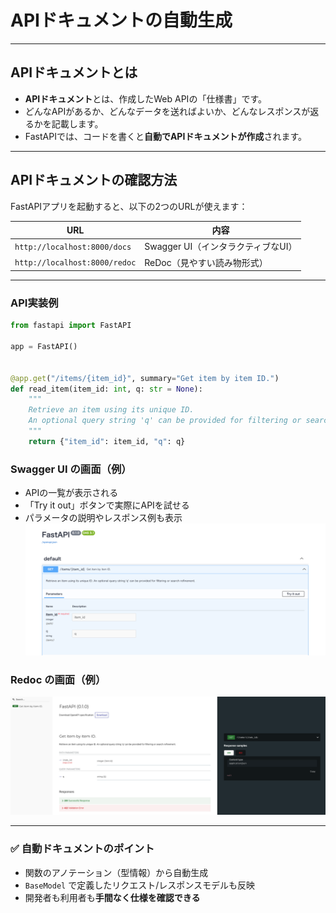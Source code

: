 # APIドキュメントの自動生成

---

## APIドキュメントとは

* **APIドキュメント**とは、作成したWeb APIの「仕様書」です。
* どんなAPIがあるか、どんなデータを送ればよいか、どんなレスポンスが返るかを記載します。
* FastAPIでは、コードを書くと**自動でAPIドキュメントが作成**されます。

---

## APIドキュメントの確認方法

FastAPIアプリを起動すると、以下の2つのURLが使えます：

| URL                           | 内容                      |
| ----------------------------- | ----------------------- |
| `http://localhost:8000/docs`  | Swagger UI（インタラクティブなUI） |
| `http://localhost:8000/redoc` | ReDoc（見やすい読み物形式）        |

---
### API実装例
```python  
from fastapi import FastAPI

app = FastAPI()


@app.get("/items/{item_id}", summary="Get item by item ID.")
def read_item(item_id: int, q: str = None):
    """
    Retrieve an item using its unique ID.
    An optional query string 'q' can be provided for filtering or search refinement.
    """
    return {"item_id": item_id, "q": q}
```  


### Swagger UI の画面（例）

* APIの一覧が表示される
* 「Try it out」ボタンで実際にAPIを試せる
* パラメータの説明やレスポンス例も表示
![Swagger UI](../images/swagger_ui.png)

### Redoc の画面（例）

![Redoc](../images/redoc.png)


---

### ✅ 自動ドキュメントのポイント

* 関数のアノテーション（型情報）から自動生成
* `BaseModel` で定義したリクエスト/レスポンスモデルも反映
* 開発者も利用者も**手間なく仕様を確認できる**
